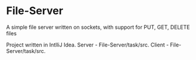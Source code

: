 # File-Server
A simple file server written on sockets, with support for PUT, GET, DELETE files


Project written in IntlliJ Idea.
Server - File-Server/task/src.
Client - File-Server/task/src.
